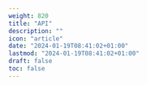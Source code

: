 ```yaml
---
weight: 820
title: "API"
description: ""
icon: "article"
date: "2024-01-19T08:41:02+01:00"
lastmod: "2024-01-19T08:41:02+01:00"
draft: false
toc: false
---
```

